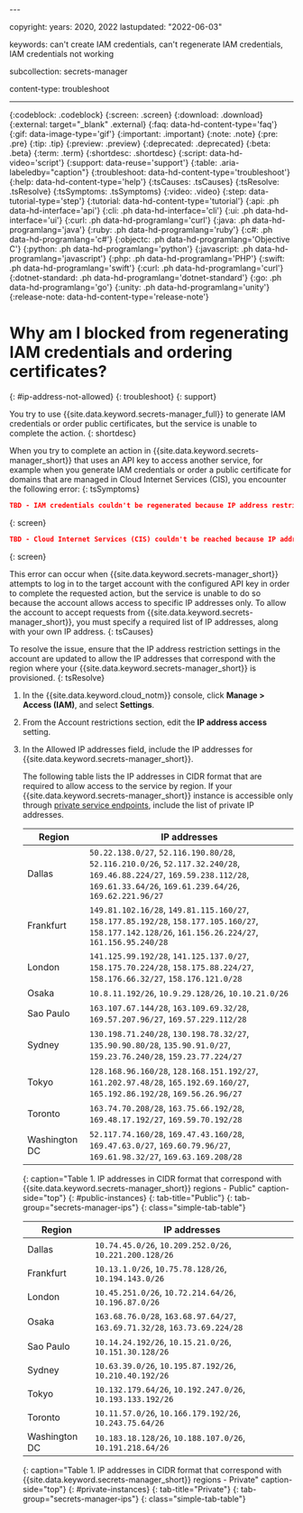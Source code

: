 <staging>---

copyright:
  years: 2020, 2022
lastupdated: "2022-06-03"

keywords: can't create IAM credentials, can't regenerate IAM credentials, IAM credentials not working

subcollection: secrets-manager

content-type: troubleshoot

---

{:codeblock: .codeblock}
{:screen: .screen}
{:download: .download}
{:external: target="_blank" .external}
{:faq: data-hd-content-type='faq'}
{:gif: data-image-type='gif'}
{:important: .important}
{:note: .note}
{:pre: .pre}
{:tip: .tip}
{:preview: .preview}
{:deprecated: .deprecated}
{:beta: .beta}
{:term: .term}
{:shortdesc: .shortdesc}
{:script: data-hd-video='script'}
{:support: data-reuse='support'}
{:table: .aria-labeledby="caption"}
{:troubleshoot: data-hd-content-type='troubleshoot'}
{:help: data-hd-content-type='help'}
{:tsCauses: .tsCauses}
{:tsResolve: .tsResolve}
{:tsSymptoms: .tsSymptoms}
{:video: .video}
{:step: data-tutorial-type='step'}
{:tutorial: data-hd-content-type='tutorial'}
{:api: .ph data-hd-interface='api'}
{:cli: .ph data-hd-interface='cli'}
{:ui: .ph data-hd-interface='ui'}
{:curl: .ph data-hd-programlang='curl'}
{:java: .ph data-hd-programlang='java'}
{:ruby: .ph data-hd-programlang='ruby'}
{:c#: .ph data-hd-programlang='c#'}
{:objectc: .ph data-hd-programlang='Objective C'}
{:python: .ph data-hd-programlang='python'}
{:javascript: .ph data-hd-programlang='javascript'}
{:php: .ph data-hd-programlang='PHP'}
{:swift: .ph data-hd-programlang='swift'}
{:curl: .ph data-hd-programlang='curl'}
{:dotnet-standard: .ph data-hd-programlang='dotnet-standard'}
{:go: .ph data-hd-programlang='go'}
{:unity: .ph data-hd-programlang='unity'}
{:release-note: data-hd-content-type='release-note'}

# Why am I blocked from regenerating IAM credentials and ordering certificates?
{: #ip-address-not-allowed}
{: troubleshoot} 
{: support}

You try to use {{site.data.keyword.secrets-manager_full}} to generate IAM credentials or order public certificates, but the service is unable to complete the action.
{: shortdesc}

When you try to complete an action in {{site.data.keyword.secrets-manager_short}} that uses an API key to access another service, for example when you generate IAM credentials or order a public certificate for domains that are managed in Cloud Internet Services (CIS), you encounter the following error:
{: tsSymptoms}

```json
TBD - IAM credentials couldn't be regenerated because IP address restrictions are enabled for the account. 
```
{: screen}

```json
TBD - Cloud Internet Services (CIS) couldn't be reached because IP address restrictions are enabled for the account. 
```
{: screen}

This error can occur when {{site.data.keyword.secrets-manager_short}} attempts to log in to the target account with the configured API key in order to complete the requested action, but the service is unable to do so because the account allows access to specific IP addresses only. To allow the account to accept requests from {{site.data.keyword.secrets-manager_short}}, you must specify a required list of IP addresses, along with your own IP address.
{: tsCauses}

To resolve the issue, ensure that the IP address restriction settings in the account are updated to allow the IP addresses that correspond with the region where your {{site.data.keyword.secrets-manager_short}} is provisioned.
{: tsResolve}

1. In the {{site.data.keyword.cloud_notm}} console, click **Manage > Access (IAM)**, and select **Settings**.
2. From the Account restrictions section, edit the **IP address access** setting.
3. In the Allowed IP addresses field, include the IP addresses for {{site.data.keyword.secrets-manager_short}}.

   The following table lists the IP addresses in CIDR format that are required to allow access to the service by region. If your {{site.data.keyword.secrets-manager_short}} instance is accessible only through [private service endpoints](/docs/secrets-manager?topic=secrets-manager-endpoints#service-endpoints), include the list of private IP addresses.

    | Region        | IP addresses                                                  |
    | ------------- | ---------------------------------------------------------------- |
    | Dallas        | `50.22.138.0/27`, `52.116.190.80/28`, `52.116.210.0/26`, `52.117.32.240/28`, `169.46.88.224/27`, `169.59.238.112/28`, `169.61.33.64/26`, `169.61.239.64/26`, `169.62.221.96/27` |
    | Frankfurt     | `149.81.102.16/28`, `149.81.115.160/27`, `158.177.85.192/28`, `158.177.105.160/27`, `158.177.142.128/26`, `161.156.26.224/27`, `161.156.95.240/28`    |
    | London        | `141.125.99.192/28`, `141.125.137.0/27`, `158.175.70.224/28`, `158.175.88.224/27`, `158.176.66.32/27`, `158.176.121.0/28`    |
    | Osaka         | `10.8.11.192/26`, `10.9.29.128/26`, `10.10.21.0/26`   |
    | Sao Paulo     | `163.107.67.144/28`, `163.109.69.32/28`, `169.57.207.96/27`, `169.57.229.112/28`   |
    | Sydney        | `130.198.71.240/28`, `130.198.78.32/27`, `135.90.90.80/28`, `135.90.91.0/27`, `159.23.76.240/28`, `159.23.77.224/27`   |
    | Tokyo         | `128.168.96.160/28`, `128.168.151.192/27`, `161.202.97.48/28`, `165.192.69.160/27`, `165.192.86.192/28`, `169.56.26.96/27`   |
    | Toronto       | `163.74.70.208/28`, `163.75.66.192/28`, `169.48.17.192/27`, `169.59.70.192/28`   |
    | Washington DC | `52.117.74.160/28`, `169.47.43.160/28`, `169.47.63.0/27`, `169.60.79.96/27`, `169.61.98.32/27`, `169.63.169.208/28`  |
    {: caption="Table 1. IP addresses in CIDR format that correspond with {{site.data.keyword.secrets-manager_short}} regions - Public" caption-side="top"}
    {: #public-instances}
    {: tab-title="Public"}
    {: tab-group="secrets-manager-ips"}
    {: class="simple-tab-table"}

    | Region        | IP addresses                                                         |
    | ------------- | ------------------------------------------------------------------------ |
    | Dallas        | `10.74.45.0/26`, `10.209.252.0/26`, `10.221.200.128/26` |
    | Frankfurt     | `10.13.1.0/26`, `10.75.78.128/26`, `10.194.143.0/26`    |
    | London        | `10.45.251.0/26`, `10.72.214.64/26`, `10.196.87.0/26`    |
    | Osaka         | `163.68.76.0/28`, `163.68.97.64/27`, `163.69.71.32/28`, `163.73.69.224/28`   |
    | Sao Paulo     | `10.14.24.192/26`, `10.15.21.0/26`, `10.151.30.128/26`   |
    | Sydney        | `10.63.39.0/26`, `10.195.87.192/26`, `10.210.40.192/26`   |
    | Tokyo         | `10.132.179.64/26`, `10.192.247.0/26`, `10.193.133.192/26`   |
    | Toronto       | `10.11.57.0/26`, `10.166.179.192/26`, `10.243.75.64/26`   |
    | Washington DC | `10.183.18.128/26`, `10.188.107.0/26`, `10.191.218.64/26`  |
    {: caption="Table 1. IP addresses in CIDR format that correspond with {{site.data.keyword.secrets-manager_short}} regions - Private" caption-side="top"}
    {: #private-instances}
    {: tab-title="Private"}
    {: tab-group="secrets-manager-ips"}
    {: class="simple-tab-table"}

    